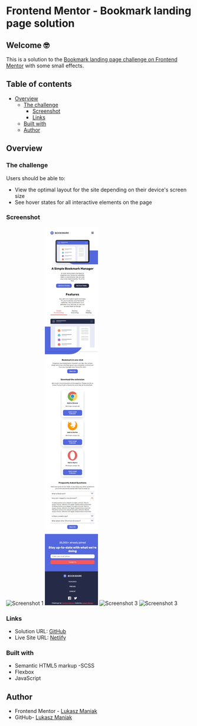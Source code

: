 # Frontend Mentor - Bookmark landing page solution

## Welcome 🤓

This is a solution to the [Bookmark landing page challenge on Frontend Mentor](https://www.frontendmentor.io/challenges/bookmark-landing-page-5d0b588a9edda32581d29158) with some small effects.

## Table of contents

- [Overview](#overview)
  - [The challenge](#the-challenge)
    - [Screenshot](#screenshot)
    - [Links](#links)
  - [Built with](#built-with)
  - [Author](#author)

## Overview

### The challenge

Users should be able to:

- View the optimal layout for the site depending on their device's screen size
- See hover states for all interactive elements on the page
<!-- - Receive an error message when the newsletter form is submitted if:
  - The input field is empty
  - The email address is not formatted correctly -->

### Screenshot

![Screenshot 1](/screenshots/screen1.jpg?raw=true 'Screenshot 1 (desktop)')
![Screenshot 2](/screenshots/screen2.jpeg?raw=true 'Screenshot 2 (mobile)')
![Screenshot 3](/screenshots/screen3.jpeg?raw=true 'Screenshot 3')
![Screenshot 3](/screenshots/screen4.jpeg?raw=true 'Screenshot 3')

### Links

- Solution URL: [GitHub](https://github.com/Mejniak/Frontend-Mentor-Bookmark-landing-page)
- Live Site URL: [Netlify](https://advicegeneratorapp-lukas.netlify.app/)

### Built with

- Semantic HTML5 markup
  -SCSS
- Flexbox
- JavaScript

## Author

- Frontend Mentor - [Lukasz Maniak](https://www.frontendmentor.io/profile/Mejniak)
- GitHub- [Lukasz Maniak](https://github.com/Mejniak)
